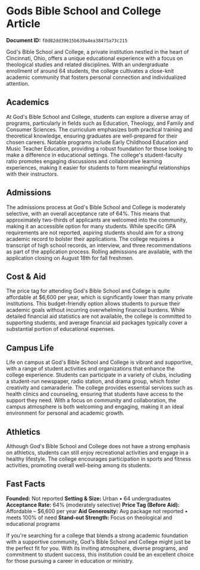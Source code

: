 # Gods Bible School and College Article

**Document ID:** `f0d82dd39615b639a4ea38475a73c215`

God's Bible School and College, a private institution nestled in the heart of Cincinnati, Ohio, offers a unique educational experience with a focus on theological studies and related disciplines. With an undergraduate enrollment of around 64 students, the college cultivates a close-knit academic community that fosters personal connection and individualized attention.

## Academics
At God's Bible School and College, students can explore a diverse array of programs, particularly in fields such as Education, Theology, and Family and Consumer Sciences. The curriculum emphasizes both practical training and theoretical knowledge, ensuring graduates are well-prepared for their chosen careers. Notable programs include Early Childhood Education and Music Teacher Education, providing a robust foundation for those looking to make a difference in educational settings. The college's student-faculty ratio promotes engaging discussions and collaborative learning experiences, making it easier for students to form meaningful relationships with their instructors.

## Admissions
The admissions process at God's Bible School and College is moderately selective, with an overall acceptance rate of 64%. This means that approximately two-thirds of applicants are welcomed into the community, making it an accessible option for many students. While specific GPA requirements are not reported, aspiring students should aim for a strong academic record to bolster their applications. The college requires a transcript of high school records, an interview, and three recommendations as part of the application process. Rolling admissions are available, with the application closing on August 18th for fall freshmen.

## Cost & Aid
The price tag for attending God's Bible School and College is quite affordable at $6,600 per year, which is significantly lower than many private institutions. This budget-friendly option allows students to pursue their academic goals without incurring overwhelming financial burdens. While detailed financial aid statistics are not available, the college is committed to supporting students, and average financial aid packages typically cover a substantial portion of educational expenses.

## Campus Life
Life on campus at God's Bible School and College is vibrant and supportive, with a range of student activities and organizations that enhance the college experience. Students can participate in a variety of clubs, including a student-run newspaper, radio station, and drama group, which foster creativity and camaraderie. The college provides essential services such as health clinics and counseling, ensuring that students have access to the support they need. With a focus on community and collaboration, the campus atmosphere is both welcoming and engaging, making it an ideal environment for personal and academic growth.

## Athletics
Although God's Bible School and College does not have a strong emphasis on athletics, students can still enjoy recreational activities and engage in a healthy lifestyle. The college encourages participation in sports and fitness activities, promoting overall well-being among its students.

## Fast Facts
**Founded:** Not reported
**Setting & Size:** Urban • 64 undergraduates
**Acceptance Rate:** 64% (moderately selective)
**Price Tag (Before Aid):** Affordable – $6,600 per year
**Aid Generosity:** Avg package not reported • meets 100% of need
**Stand-out Strength:** Focus on theological and educational programs

If you're searching for a college that blends a strong academic foundation with a supportive community, God's Bible School and College might just be the perfect fit for you. With its inviting atmosphere, diverse programs, and commitment to student success, this institution could be an excellent choice for those pursuing a career in education or ministry.
